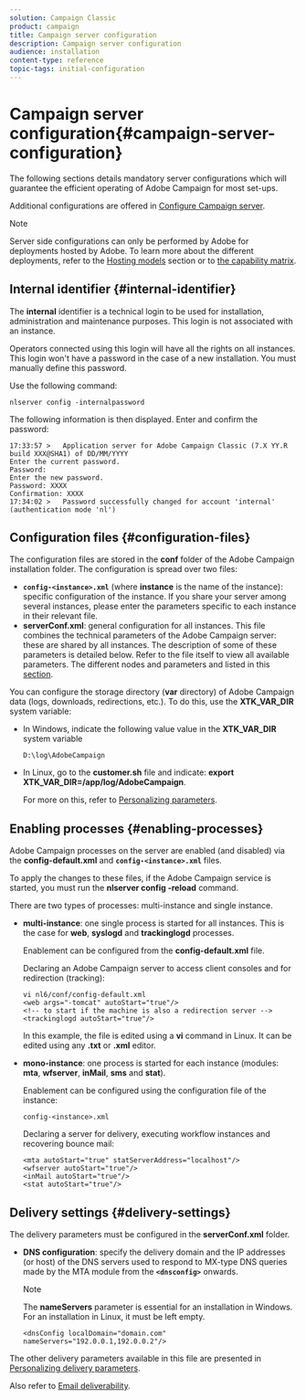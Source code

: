 ```yaml
---
solution: Campaign Classic
product: campaign
title: Campaign server configuration
description: Campaign server configuration
audience: installation
content-type: reference
topic-tags: initial-configuration
---
```


# Campaign server configuration{#campaign-server-configuration}

The following sections details mandatory server configurations which will guarantee the efficient operating of Adobe Campaign for most set-ups.

Additional configurations are offered in [Configure Campaign server](../../installation/using/configuring-campaign-server.md).

>[!NOTE]
>
>Server side configurations can only be performed by Adobe for deployments hosted by Adobe. To learn more about the different deployments, refer to the [Hosting models](../../installation/using/hosting-models.md) section or to [the capability matrix](../../installation/using/capability-matrix.md).

## Internal identifier {#internal-identifier}

The **internal** identifier is a technical login to be used for installation, administration and maintenance purposes. This login is not associated with an instance.

Operators connected using this login will have all the rights on all instances. This login won't have a password in the case of a new installation. You must manually define this password.

Use the following command:

```
nlserver config -internalpassword
```

The following information is then displayed. Enter and confirm the password:

```
17:33:57 >   Application server for Adobe Campaign Classic (7.X YY.R build XXX@SHA1) of DD/MM/YYYY
Enter the current password.
Password:
Enter the new password.
Password: XXXX
Confirmation: XXXX
17:34:02 >   Password successfully changed for account 'internal' (authentication mode 'nl')
```

## Configuration files {#configuration-files}

The configuration files are stored in the **conf** folder of the Adobe Campaign installation folder. The configuration is spread over two files:

* **`config-<instance>.xml`** (where **instance** is the name of the instance): specific configuration of the instance. If you share your server among several instances, please enter the parameters specific to each instance in their relevant file.
* **serverConf.xml**: general configuration for all instances. This file combines the technical parameters of the Adobe Campaign server: these are shared by all instances. The description of some of these parameters is detailed below. Refer to the file itself to view all available parameters. The different nodes and parameters and listed in this [section](../../installation/using/the-server-configuration-file.md).

You can configure the storage directory (**var** directory) of Adobe Campaign data (logs, downloads, redirections, etc.). To do this, use the **XTK_VAR_DIR** system variable:

* In Windows, indicate the following value value in the **XTK_VAR_DIR** system variable

  ```
  D:\log\AdobeCampaign
  ```

* In Linux, go to the **customer.sh** file and indicate: **export XTK_VAR_DIR=/app/log/AdobeCampaign**.

  For more on this, refer to [Personalizing parameters](../../installation/using/installing-packages-with-linux.md#personalizing-parameters).

## Enabling processes {#enabling-processes}

Adobe Campaign processes on the server are enabled (and disabled) via the **config-default.xml** and **`config-<instance>.xml`** files.

To apply the changes to these files, if the Adobe Campaign service is started, you must run the **nlserver config -reload** command.

There are two types of processes: multi-instance and single instance.

* **multi-instance**: one single process is started for all instances. This is the case for **web**, **syslogd** and **trackinglogd** processes.

  Enablement can be configured from the **config-default.xml** file.

  Declaring an Adobe Campaign server to access client consoles and for redirection (tracking):

  ```
  vi nl6/conf/config-default.xml
  <web args="-tomcat" autoStart="true"/>  
  <!-- to start if the machine is also a redirection server -->  
  <trackinglogd autoStart="true"/>
  ```

  In this example, the file is edited using a **vi** command in Linux. It can be edited using any **.txt** or **.xml** editor.

* **mono-instance**: one process is started for each instance (modules: **mta**, **wfserver**, **inMail**, **sms** and **stat**).

  Enablement can be configured using the configuration file of the instance:

  ```
  config-<instance>.xml
  ```

  Declaring a server for delivery, executing workflow instances and recovering bounce mail:

  ```
  <mta autoStart="true" statServerAddress="localhost"/>
  <wfserver autoStart="true"/>  
  <inMail autoStart="true"/>
  <stat autoStart="true"/>
  ```

## Delivery settings {#delivery-settings}

The delivery parameters must be configured in the **serverConf.xml** folder.

* **DNS configuration**: specify the delivery domain and the IP addresses (or host) of the DNS servers used to respond to MX-type DNS queries made by the MTA module from the **`<dnsconfig>`** onwards.

  >[!NOTE]
  >
  >The **nameServers** parameter is essential for an installation in Windows. For an installation in Linux, it must be left empty.

  ```
  <dnsConfig localDomain="domain.com" nameServers="192.0.0.1,192.0.0.2"/>
  ```

The other delivery parameters available in this file are presented in [Personalizing delivery parameters](../../installation/using/configuring-campaign-server.md#personalizing-delivery-parameters).

Also refer to [Email deliverability](../../installation/using/email-deliverability.md).
